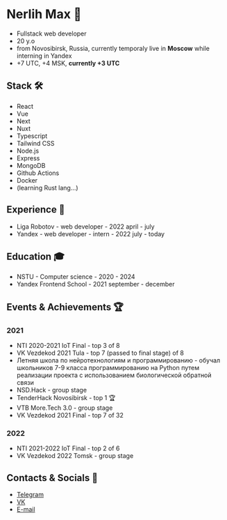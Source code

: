 # Nerlih Max 👋
- Fullstack web developer
- 20 y.o
- from Novosibirsk, Russia, currently temporaly live in **Moscow** while interning in Yandex
- +7 UTC, +4 MSK, **currently +3 UTC**

## Stack 🛠️
- React
- Vue
- Next
- Nuxt
- Typescript
- Tailwind CSS
- Node.js
- Express
- MongoDB
- Github Actions
- Docker
- (learning Rust lang...)

## Experience 💼
- Liga Robotov - web developer - 2022 april - july
- Yandex - web developer - intern - 2022 july - today

## Education 🎓
- NSTU - Computer science - 2020 - 2024
- Yandex Frontend School - 2021 september - december

## Events & Achievements 🏆

### 2021
- NTI 2020-2021 IoT Final - top 3 of 8
- VK Vezdekod 2021 Tula - top 7 (passed to final stage) of 8
- Летняя школа по нейротехнологиям и программированию - обучал школьников 7-9 класса программированию на Python путем реализации проекта с использованием биологической обратной связи
- NSD.Hack - group stage
- TenderHack Novosibirsk - top 1 🏆
- VTB More.Tech 3.0 - group stage
- VK Vezdekod 2021 Final - top 7 of 32

### 2022
- NTI 2021-2022 IoT Final - top 2 of 6
- VK Vezdekod 2022 Tomsk - group stage

## Contacts & Socials 📮
- [Telegram](https://t.me/nerlihmax)
- [VK](https://vk.com/nerlihmax)
- [E-mail](mailto://nerlihmax@yandex.ru)
